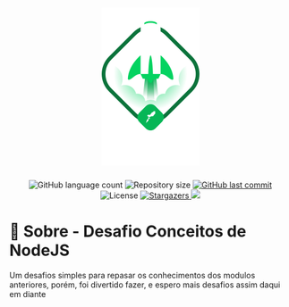 <h1 align="center">
    <img alt="Ignite ReactJS" title="Ignite ReactJS" src="./.github/ignite.png" />
</h1>

<p align="center">
  <img alt="GitHub language count" src="https://img.shields.io/github/languages/count/vladimiremi/ignite-reactjs?color=%2304D361">

  <img alt="Repository size" src="https://img.shields.io/github/repo-size/vladimiremi/ignite-reactjs">

  <a href="https://github.com/vladimiremi/ignite-reactjs/commits/master">
    <img alt="GitHub last commit" src="https://img.shields.io/github/last-commit/vladimiremi/ignite-reactjs">
  </a>

  <img alt="License" src="https://img.shields.io/badge/license-MIT-brightgreen">
   <a href="https://github.com/vladimiremi/ignite-reactjs/stargazers">
    <img alt="Stargazers" src="https://img.shields.io/github/stars/vladimiremi/ignite-reactjs?style=social">
  </a>

  <a href="https://www.linkedin.com/in/vladimirpiaui/">
    <img src="https://img.shields.io/badge/LinkedIn-blue?style=flat&logo=linkedin&labelColor=blue">
  </a>
</p>

# 🚀 Sobre - Desafio Conceitos de NodeJS

Um desafios simples para repasar os conhecimentos dos modulos anteriores, porém, foi divertido fazer, e espero mais desafios assim daqui em diante
